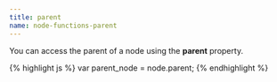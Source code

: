 ```yaml
---
title: parent
name: node-functions-parent
---
```


You can access the parent of a node using the **parent** property.

{% highlight js %}
var parent_node = node.parent;
{% endhighlight %}
